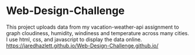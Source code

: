 # Web-Design-Challenge
This project uploads data from my vacation-weather-api assignment to graph cloudiness, humidity, windiness and temperature across many cities.
I use html, css, and javascript to display the data online. 
https://jaredhazlett.github.io/Web-Design-Challenge.github.io/
